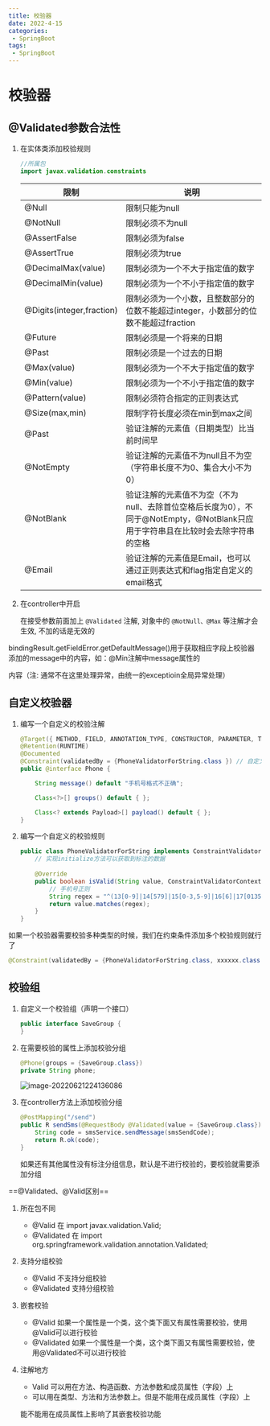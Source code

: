 ```yaml
---
title: 校验器
date: 2022-4-15
categories:
 - SpringBoot
tags:
 - SpringBoot
---
```


# 校验器

## @Validated参数合法性

1. 在实体类添加校验规则

    ```java
    //所属包
    import javax.validation.constraints
    ```

    | 限制                      | 说明                                                         |
    | ------------------------- | ------------------------------------------------------------ |
    | @Null                     | 限制只能为null                                               |
    | @NotNull                  | 限制必须不为null                                             |
    | @AssertFalse              | 限制必须为false                                              |
    | @AssertTrue               | 限制必须为true                                               |
    | @DecimalMax(value)        | 限制必须为一个不大于指定值的数字                             |
    | @DecimalMin(value)        | 限制必须为一个不小于指定值的数字                             |
    | @Digits(integer,fraction) | 限制必须为一个小数，且整数部分的位数不能超过integer，小数部分的位数不能超过fraction |
    | @Future                   | 限制必须是一个将来的日期                                     |
    | @Past                     | 限制必须是一个过去的日期                                     |
    | @Max(value)               | 限制必须为一个不大于指定值的数字                             |
    | @Min(value)               | 限制必须为一个不小于指定值的数字                             |
    | @Pattern(value)           | 限制必须符合指定的正则表达式                                 |
    | @Size(max,min)            | 限制字符长度必须在min到max之间                               |
    | @Past                     | 验证注解的元素值（日期类型）比当前时间早                     |
    | @NotEmpty                 | 验证注解的元素值不为null且不为空（字符串长度不为0、集合大小不为0） |
    | @NotBlank                 | 验证注解的元素值不为空（不为null、去除首位空格后长度为0），不同于@NotEmpty，@NotBlank只应用于字符串且在比较时会去除字符串的空格 |
    | @Email                    | 验证注解的元素值是Email，也可以通过正则表达式和flag指定自定义的email格式 |

2. 在controller中开启

    在接受参数前面加上 `@Validated` 注解, 对象中的 `@NotNull、@Max` 等注解才会生效, 不加的话是无效的

bindingResult.getFieldError.getDefaultMessage()⽤于获取相应字段上校验器添加的message中的内容，如：@Min注解中message属性的

内容（注: 通常不在这⾥处理异常，由统⼀的exceptioin全局异常处理）

## 自定义校验器

1. 编写一个自定义的校验注解

    ```java
    @Target({ METHOD, FIELD, ANNOTATION_TYPE, CONSTRUCTOR, PARAMETER, TYPE_USE })
    @Retention(RUNTIME)
    @Documented
    @Constraint(validatedBy = {PhoneValidatorForString.class }) // 自定义的校验规则
    public @interface Phone {
    
        String message() default "手机号格式不正确"; 
    
        Class<?>[] groups() default { };
    
        Class<? extends Payload>[] payload() default { };
    }
    ```

2. 编写一个自定义的校验规则

    ```java
    public class PhoneValidatorForString implements ConstraintValidator<Phone, String> {
        // 实现initialize方法可以获取到标注的数据
        
        @Override
        public boolean isValid(String value, ConstraintValidatorContext context) {
            // 手机号正则
            String regex = "^(13[0-9]|14[579]|15[0-3,5-9]|16[6]|17[0135678]|18[0-9]|19[89])\\d{8}$";
            return value.matches(regex);
        }
    }
    ```

如果一个校验器需要校验多种类型的时候，我们在约束条件添加多个校验规则就行了

```java
@Constraint(validatedBy = {PhoneValidatorForString.class, xxxxxx.class })
```

## 校验组

1. 自定义一个校验组（声明一个接口）

    ```java
    public interface SaveGroup {
    }
    ```

2. 在需要校验的属性上添加校验分组

    ```java
    @Phone(groups = {SaveGroup.class})
    private String phone;
    ```

    ![image-20220621224136086](https://www.coderdu.tech/image//image-20220621224136086.png)

3. 在controller方法上添加校验分组

    ```java
    @PostMapping("/send")
    public R sendSms(@RequestBody @Validated(value = {SaveGroup.class}) SmsSendCodeReq smsSendCode) {
        String code = smsService.sendMessage(smsSendCode);
        return R.ok(code);
    }
    ```

    如果还有其他属性没有标注分组信息，默认是不进行校验的，要校验就需要添加分组

==@Validated、@Valid区别==

1. 所在包不同

    - @Valid 在	import javax.validation.Valid;
    - @Validated 在    import org.springframework.validation.annotation.Validated;

2. 支持分组校验

    - @Valid 不支持分组校验
    - @Validated 支持分组校验

3. 嵌套校验

    - @Valid  如果一个属性是一个类，这个类下面又有属性需要校验，使用@Valid可以进行校验
    - @Validated 如果一个属性是一个类，这个类下面又有属性需要校验，使用@Validated不可以进行校验

4. 注解地方

    - Valid 可以用在方法、构造函数、方法参数和成员属性（字段）上
    - 可以用在类型、方法和方法参数上。但是不能用在成员属性（字段）上

    能不能用在成员属性上影响了其嵌套校验功能
